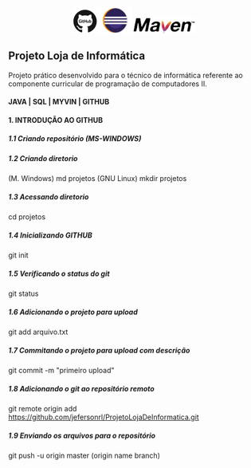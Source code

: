 <p align="center"><img width="10%" src="imgs/github.jpg" /><img width="14%" src="imgs/logo_eclipse.jpg" /><img width="25%" src="imgs/maven.png" /></p>

## Projeto Loja de Informática

Projeto prático desenvolvido para o técnico de informática referente ao componente curricular de programação de computadores II.

#### JAVA | SQL | MYVIN | GITHUB

#### 1. INTRODUÇÃO AO GITHUB

##### 1.1 Criando repositório (MS-WINDOWS)

##### 1.2 Criando diretorio
(M. Windows) md projetos (GNU Linux) mkdir projetos

##### 1.3 Acessando diretorio
cd projetos

##### 1.4 Inicializando GITHUB
git init

##### 1.5 Verificando o status do git
git status

##### 1.6 Adicionando o projeto para upload
git add arquivo.txt

##### 1.7 Commitando o projeto para upload com descrição
git commit -m "primeiro upload"

##### 1.8 Adicionando o git ao repositório remoto
git remote origin add https://github.com/jefersonrl/ProjetoLojaDeInformatica.git

##### 1.9 Enviando os arquivos para o repositório
git push -u origin master (origin name branch)


